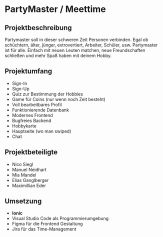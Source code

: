 # **PartyMaster / Meettime**

## Projektbeschreibung

Partymaster soll in dieser schweren Zeit Personen verbinden. Egal ob schüchtern, älter, jünger, extrovertiert, Arbeiter, Schüler, usw. Partymaster ist für alle. Einfach mit neuen Leuten matchen, neue Freundschaften schließen und mehr Spaß haben mit deinem Hobby.

## Projektumfang
- Sign-In
- Sign-Up
- Quiz zur Bestimmung der Hobbies
- Game für Coins (nur wenn noch Zeit besteht)
- Voll bearbeitbares Profil
- Funktionierende Datenbank
- Modernes Frontend
- Bugfreies Backend
- Hobbykarte
- Hauptseite (wo man swiped)
- Chat

## Projektbeteiligte
- Nico Siegl
- Manuel Neidhart
- Mia Mandel
- Elias Ganglberger
- Maximillian Eder

## Umsetzung
- **Ionic** 
- Visual Studio Code als Programmierumgebung
- Figma für die Frontend Gestaltung
- Jira für das Time-Management

